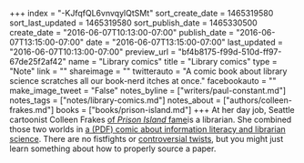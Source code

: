 +++
index = "-KJfqfQL6vnvqylQtSMt"
sort_create_date = 1465319580
sort_last_updated = 1465319580
sort_publish_date = 1465330500
create_date = "2016-06-07T10:13:00-07:00"
publish_date = "2016-06-07T13:15:00-07:00"
date = "2016-06-07T13:15:00-07:00"
last_updated = "2016-06-07T10:13:00-07:00"
preview_url = "bf4b8175-f99d-510d-ff97-67de25f2af42"
name = "Library comics"
title = "Library comics"
type = "Note"
link = ""
shareimage = ""
twitterauto = "A comic book about library science scratches all our book-nerd itches at once."
facebookauto = ""
make_image_tweet = "False"
notes_byline = ["writers/paul-constant.md"]
notes_tags = ["notes/library-comics.md"]
notes_about = ["authors/colleen-frakes.md"]
books = ["books/prison-island.md"]
+++
At her day job, Seattle cartoonist Colleen Frakes [of *Prison Island* fame](http://seattlereviewofbooks.com/reviews/journey-to-prison-island/)is a librarian. She combined those two worlds in [a (PDF) comic about information literacy and librarian science](http://libguides.seattleu.edu/ld.php?content_id=21567858). There are no fistfights or [controversial twists](http://seattlereviewofbooks.com/notes/2016/06/02/thursday-comics-hangover-coming-back-to-captain-america/), but you might just learn something about how to properly source a paper.
